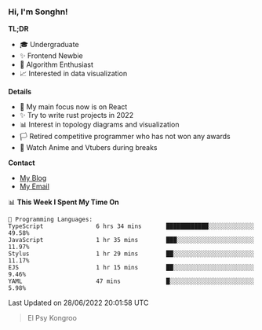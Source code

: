 ### Hi, I'm Songhn!

**TL;DR**

- 🎓 Undergraduate
- ✨ Frontend Newbie
- 🎈 Algorithm Enthusiast
- 📈 Interested in data visualization

**Details**

- 🎯 My main focus now is on React
- ✨ Try to write rust projects in 2022
- 📊 Interest in topology diagrams and visualization
- 🏳️ Retired competitive programmer who has not won any awards
- 🍵 Watch Anime and Vtubers during breaks

**Contact**
- [My Blog](https://blog.songhn.com)
- [My Email](mailto:songhn233@gmail.com)

<!--START_SECTION:waka-->
📊 **This Week I Spent My Time On** 

```text
💬 Programming Languages: 
TypeScript               6 hrs 34 mins       ████████████░░░░░░░░░░░░░   49.58% 
JavaScript               1 hr 35 mins        ███░░░░░░░░░░░░░░░░░░░░░░   11.97% 
Stylus                   1 hr 29 mins        ██░░░░░░░░░░░░░░░░░░░░░░░   11.17% 
EJS                      1 hr 15 mins        ██░░░░░░░░░░░░░░░░░░░░░░░   9.46% 
YAML                     47 mins             █░░░░░░░░░░░░░░░░░░░░░░░░   5.98%

```


 Last Updated on 28/06/2022 20:01:58 UTC
<!--END_SECTION:waka-->

> El Psy Kongroo
